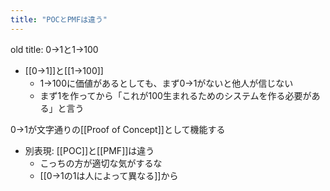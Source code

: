 ```yaml
---
title: "POCとPMFは違う"
---
```


old title: 0→1と1→100
- [[0→1]]と[[1→100]]
    - 1→100に価値があるとしても、まず0→1がないと他人が信じない
    - まず1を作ってから「これが100生まれるためのシステムを作る必要がある」と言う

0→1が文字通りの[[Proof of Concept]]として機能する
- 別表現: [[POC]]と[[PMF]]は違う
    - こっちの方が適切な気がするな
    - [[0→1の1は人によって異なる]]から
